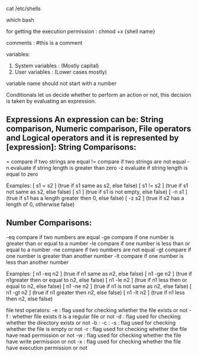 cat /etc/shells

which bash

for getting the execution permission :
chmod +x {shell name}


comments : #this is a comment

variables:
1. System variables : (Mostly capital)
2. User variables : (Lower cases mostly)

variable name should not start with a number


Conditionals let us decide whether to perform an action or not, this decision is taken by evaluating an expression.

Expressions 
An expression can be: String comparison, Numeric comparison, File operators and Logical operators and it is represented by [expression]:
String Comparisons:  
---------------------------------
=  compare if two strings are equal
!=  compare if two strings are not equal
-n  evaluate if string length is greater than zero
-z  evaluate if string length is equal to zero 

Examples: 
[ s1 = s2 ]  (true if s1 same as s2, else false)
[ s1 != s2 ]  (true if s1 not same as s2, else false)
[ s1 ]   (true if s1 is not empty, else false)
[ -n s1 ]   (true if s1 has a length greater then 0, else false)
[ -z s2 ]   (true if s2 has a length of 0, otherwise false)

Number Comparisons: 
------------------------------------
-eq compare if two numbers are equal
-ge compare if one number is greater than or equal to a number
-le  compare if one number is less than or equal to a number
-ne  compare if two numbers are not equal
-gt  compare if one number is greater than another number
-lt  compare if one number is less than another number 

Examples: 
[ n1 -eq n2 ]  (true if n1 same as n2, else false)
[ n1 -ge n2 ]  (true if n1greater then or equal to n2, else false)
[ n1 -le n2 ]  (true if n1 less then or equal to n2, else false)
[ n1 -ne n2 ]  (true if n1 is not same as n2, else false)
[ n1 -gt n2 ]  (true if n1 greater then n2, else false)
[ n1 -lt n2 ]  (true if n1 less then n2, else false)




file test operators:
-e : flag used for checking whether the file exists or not
-f : whether file exists it is a regular file or not
-d : flag used for checking whether the directory exists or not
-b :
-c :
-s : flag used for checking whether the file is empty or not
-r : flag used for checking whether the file have read permission or not
-w : flag used for checking whether the file have write permission or not
-x : flag used for checking whether the file have execution permission or not
